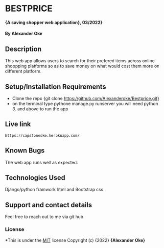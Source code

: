 # BESTPRICE
#### {A saving shopper web application}, 03/2022}
#### By **Alexander Oke**
## Description
This web app allows users to search for their prefered items across online shoppping platforms so as to save money on what would cost them more on different platform.
## Setup/Installation Requirements
* Clone the repo {git clone https://github.com/Alexanderoke/Bestprice.git}
* on the terminal type pythone manage.py runserver
you will need python 3. and above to run the app
## Live link
    https://capstoneoke.herokuapp.com/
## Known Bugs
The web app runs well as expected.
## Technologies Used
Django/python framwork
html and Bootstrap css
## Support and contact details
Feel free to reach out to me via git hub
### License
*This is under the [MIT](LICENSE) license
Copyright (c) {2022} **{Alexander Oke}**